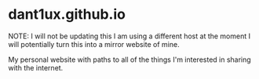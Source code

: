 # dant1ux.github.io

NOTE: I will not be updating this I am using a different host at the moment I will potentially turn this into a mirror website of mine.

My personal website with paths to all of the things I'm interested in sharing with the internet. 
